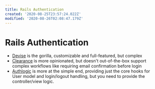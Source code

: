 ```yaml
---
title: Rails Authentication
created: '2020-08-25T23:57:24.022Z'
modified: '2020-08-26T02:08:47.179Z'
---
```


# Rails Authentication

- [Devise](https://github.com/heartcombo/devise) is the gorilla, customizable and full-featured, but complex
- [Clearance](https://github.com/thoughtbot/clearance) is more opinionated, but doesn't out-of-the-box support complex workflows like requiring email confirmation before login
- [Authlogic](https://github.com/binarylogic/authlogic) is more at the simple end, providing just the core hooks for User model and login/logout handling, but you need to provide the controller/view logic.
